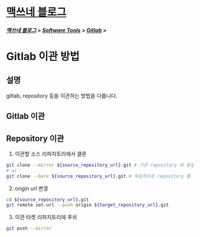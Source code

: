 <link rel="stylesheet" type="text/css" href="/css/style-header.css">
<link rel="stylesheet" type="text/css" href="/css/bootstrap/5.3.0-alpha1/bootstrap.css">

<div class="sticky-top bg-white pt-1 pb-2">
<h1><a href="/">맥쓰네 블로그</a></h1>
<h5> 
<a href="/">맥쓰네 블로그</a>
>
<a href="/software_tools/">Software Tools</a>
>
<a href="/software_tools/gitlab/">Gitlab</a>
>
</h5>
</div>

# Gitlab 이관 방법
## 설명
gitlab, repository 등을 이관하는 방법을 다룹니다.

## Gitlab 이관 <!-- TODO: gitlab 이관 -->

## Repository 이관
1. 이관할 소스 리파지토리에서 클론
```bash
git clone --mirror ${source_repository_url}.git # 기존 repository 와 동일한 복사본을 생성하는 것으로 --bare 옵션을 내부적으로 수행하고 +a 작업을 추가로 함
# or
git clone --bare ${source_repository_url}.git # 독립적으로 repository 를 떠서 git config 관련 정보(예. origin 등)가 없음
```

2. origin url 변경
```bash
cd ${source_repository_url}.git
git remote set-url --push origin ${target_repository_url}.git 
```

3. 이관 타켓 리파지토리에 푸쉬
```bash
git push --mirror 
```

